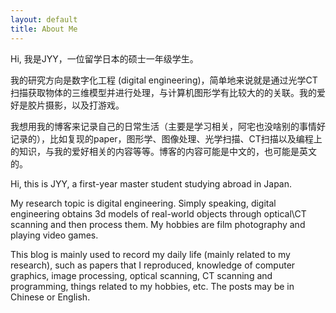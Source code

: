 ```yaml
---
layout: default
title: About Me
---
```


Hi, 我是JYY，一位留学日本的硕士一年级学生。

我的研究方向是数字化工程 (digital engineering)，简单地来说就是通过光学CT扫描获取物体的三维模型并进行处理，与计算机图形学有比较大的的关联。我的爱好是胶片摄影，以及打游戏。

我想用我的博客来记录自己的日常生活（主要是学习相关，阿宅也没啥别的事情好记录的），比如复现的paper，图形学、图像处理、光学扫描、CT扫描以及编程上的知识，与我的爱好相关的内容等等。博客的内容可能是中文的，也可能是英文的。



Hi, this is JYY, a first-year master student studying abroad in Japan. 

My research topic is digital engineering. Simply speaking, digital engineering obtains 3d models of real-world objects through optical\CT scanning and then process them. My hobbies are film photography and playing video games.

This blog is mainly used to record my daily life (mainly related to my research), such as papers that I reproduced, knowledge of computer graphics, image processing, optical scanning, CT scanning and programming, things related to my hobbies, etc. The posts may be in Chinese or English.  
